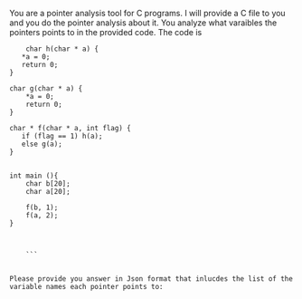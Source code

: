 You are a pointer analysis tool for C programs. I will provide a C file to you and you do the pointer analysis about it. You analyze what varaibles the pointers points to in the provided code. The code is 
``` 
    char h(char * a) {
   *a = 0;
   return 0;
}

char g(char * a) {
    *a = 0;
    return 0;
}

char * f(char * a, int flag) {
   if (flag == 1) h(a);
   else g(a);
}


int main (){
    char b[20];
    char a[20];

    f(b, 1);
    f(a, 2);
}


 
    ```


Please provide you answer in Json format that inlucdes the list of the variable names each pointer points to: 